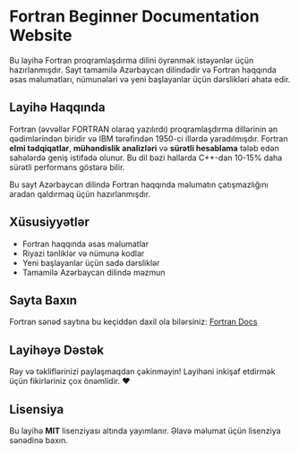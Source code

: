 # Fortran Beginner Documentation Website

Bu layihə Fortran proqramlaşdırma dilini öyrənmək istəyənlər üçün hazırlanmışdır. Sayt tamamilə Azərbaycan dilindədir və Fortran haqqında əsas məlumatları, nümunələri və yeni başlayanlar üçün dərslikləri əhatə edir.

## Layihə Haqqında

Fortran (əvvəllər FORTRAN olaraq yazılırdı) proqramlaşdırma dillərinin ən qədimlərindən biridir və IBM tərəfindən 1950-ci illərdə yaradılmışdır. Fortran **elmi tədqiqatlar**, **mühəndislik analizləri** və **sürətli hesablama** tələb edən sahələrdə geniş istifadə olunur. Bu dil bəzi hallarda C++-dan 10-15% daha sürətli performans göstərə bilir.

Bu sayt Azərbaycan dilində Fortran haqqında məlumatın çatışmazlığını aradan qaldırmaq üçün hazırlanmışdır.

## Xüsusiyyətlər

- Fortran haqqında əsas məlumatlar
- Riyazi tənliklər və nümunə kodlar
- Yeni başlayanlar üçün sadə dərsliklər
- Tamamilə Azərbaycan dilində məzmun

## Sayta Baxın

Fortran sənəd saytına bu keçiddən daxil ola bilərsiniz: [Fortran Docs](https://mziya.xyz/docs/fortran)

## Layihəyə Dəstək

Rəy və təkliflərinizi paylaşmaqdan çəkinməyin! Layihəni inkişaf etdirmək üçün fikirləriniz çox önəmlidir. ❤️

## Lisensiya

Bu layihə **MIT** lisenziyası altında yayımlanır. Əlavə məlumat üçün lisenziya sənədinə baxın.
